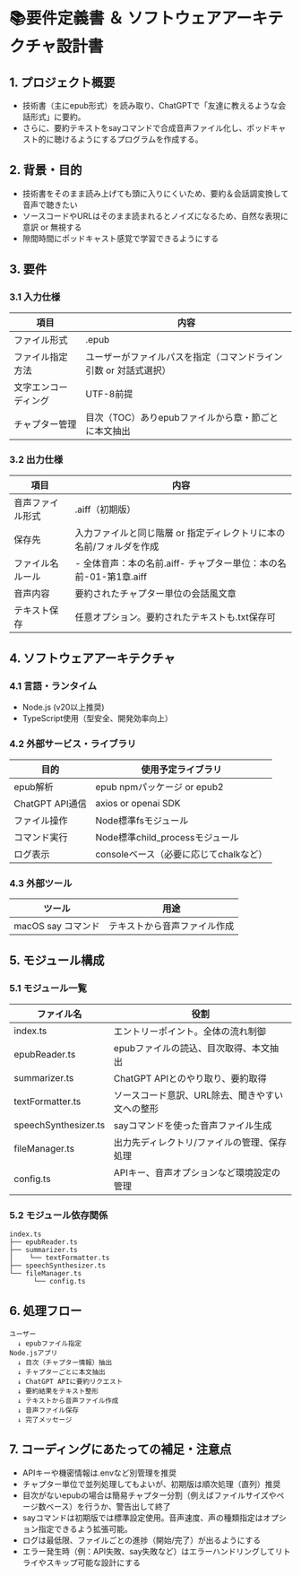 # 📚要件定義書 ＆ ソフトウェアアーキテクチャ設計書

## 1. プロジェクト概要

- 技術書（主にepub形式）を読み取り、ChatGPTで「友達に教えるような会話形式」に要約。
- さらに、要約テキストをsayコマンドで合成音声ファイル化し、ポッドキャスト的に聴けるようにするプログラムを作成する。

## 2. 背景・目的

- 技術書をそのまま読み上げても頭に入りにくいため、要約＆会話調変換して音声で聴きたい
- ソースコードやURLはそのまま読まれるとノイズになるため、自然な表現に意訳 or 無視する
- 隙間時間にポッドキャスト感覚で学習できるようにする

## 3. 要件

### 3.1 入力仕様

| 項目         | 内容                                 |
|------------|------------------------------------|
| ファイル形式     | .epub                              |
| ファイル指定方法   | ユーザーがファイルパスを指定（コマンドライン引数 or 対話式選択） |
| 文字エンコーディング | UTF-8前提                            |
| チャプター管理    | 目次（TOC）ありepubファイルから章・節ごとに本文抽出      |

### 3.2 出力仕様

| 項目       | 内容                                         |
|----------|--------------------------------------------|
| 音声ファイル形式 | .aiff（初期版）                                 |
| 保存先      | 入力ファイルと同じ階層 or 指定ディレクトリに本の名前/フォルダを作成       |
| ファイル名ルール | - 全体音声：本の名前.aiff- チャプター単位：本の名前-01-第1章.aiff |
| 音声内容     | 要約されたチャプター単位の会話風文章                         |
| テキスト保存   | 任意オプション。要約されたテキストも.txt保存可                  |

## 4. ソフトウェアアーキテクチャ

### 4.1 言語・ランタイム

- Node.js (v20以上推奨)
- TypeScript使用（型安全、開発効率向上）

### 4.2 外部サービス・ライブラリ

| 目的            | 使用予定ライブラリ                 |
|---------------|---------------------------|
| epub解析        | epub npmパッケージ or epub2    |
| ChatGPT API通信 | axios or openai SDK       |
| ファイル操作        | Node標準fsモジュール             |
| コマンド実行        | Node標準child_processモジュール  |
| ログ表示          | consoleベース（必要に応じてchalkなど） |

### 4.3 外部ツール

| ツール            | 用途             |
|----------------|----------------|
| macOS say コマンド | テキストから音声ファイル作成 |

## 5. モジュール構成

### 5.1 モジュール一覧

| ファイル名                | 役割                        |
|----------------------|---------------------------|
| index.ts             | エントリーポイント。全体の流れ制御         |
| epubReader.ts        | epubファイルの読込、目次取得、本文抽出     |
| summarizer.ts        | ChatGPT APIとのやり取り、要約取得    |
| textFormatter.ts     | ソースコード意訳、URL除去、聞きやすい文への整形 |
| speechSynthesizer.ts | sayコマンドを使った音声ファイル生成       |
| fileManager.ts       | 出力先ディレクトリ/ファイルの管理、保存処理    |
| config.ts            | APIキー、音声オプションなど環境設定の管理    |

### 5.2 モジュール依存関係

```
index.ts
├── epubReader.ts
├── summarizer.ts
│    └── textFormatter.ts
├── speechSynthesizer.ts
└── fileManager.ts
      └── config.ts
```

## 6. 処理フロー

```
ユーザー
  ↓ epubファイル指定
Node.jsアプリ
  ↓ 目次（チャプター情報）抽出
  ↓ チャプターごとに本文抽出
  ↓ ChatGPT APIに要約リクエスト
  ↓ 要約結果をテキスト整形
  ↓ テキストから音声ファイル作成
  ↓ 音声ファイル保存
  ↓ 完了メッセージ
```

## 7. コーディングにあたっての補足・注意点

- APIキーや機密情報は.envなど別管理を推奨
- チャプター単位で並列処理してもよいが、初期版は順次処理（直列）推奨
- 目次がないepubの場合は簡易チャプター分割（例えばファイルサイズやページ数ベース）を行うか、警告出して終了
- sayコマンドは初期版では標準設定使用。音声速度、声の種類指定はオプション指定できるよう拡張可能。
- ログは最低限、ファイルごとの進捗（開始/完了）が出るようにする
- エラー発生時（例：API失敗、say失敗など）はエラーハンドリングしてリトライやスキップ可能な設計にする
